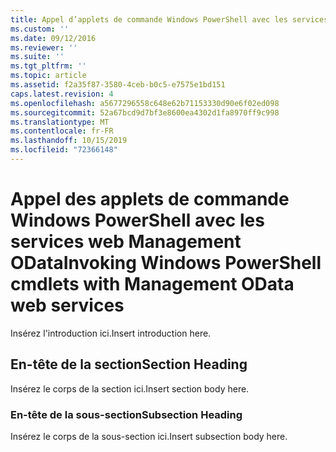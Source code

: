 ```yaml
---
title: Appel d’applets de commande Windows PowerShell avec les services Web de gestion OData | Microsoft Docs
ms.custom: ''
ms.date: 09/12/2016
ms.reviewer: ''
ms.suite: ''
ms.tgt_pltfrm: ''
ms.topic: article
ms.assetid: f2a35f87-3580-4ceb-b0c5-e7575e1bd151
caps.latest.revision: 4
ms.openlocfilehash: a5677296558c648e62b71153330d90e6f02ed098
ms.sourcegitcommit: 52a67bcd9d7bf3e8600ea4302d1fa8970ff9c998
ms.translationtype: MT
ms.contentlocale: fr-FR
ms.lasthandoff: 10/15/2019
ms.locfileid: "72366148"
---
```

# <a name="invoking-windows-powershell-cmdlets-with-management-odata-web-services"></a><span data-ttu-id="acca0-102">Appel des applets de commande Windows PowerShell avec les services web Management OData</span><span class="sxs-lookup"><span data-stu-id="acca0-102">Invoking Windows PowerShell cmdlets with Management OData web services</span></span>

<span data-ttu-id="acca0-103">Insérez l'introduction ici.</span><span class="sxs-lookup"><span data-stu-id="acca0-103">Insert introduction here.</span></span>

## <a name="section-heading"></a><span data-ttu-id="acca0-104">En-tête de la section</span><span class="sxs-lookup"><span data-stu-id="acca0-104">Section Heading</span></span>

<span data-ttu-id="acca0-105">Insérez le corps de la section ici.</span><span class="sxs-lookup"><span data-stu-id="acca0-105">Insert section body here.</span></span>

### <a name="subsection-heading"></a><span data-ttu-id="acca0-106">En-tête de la sous-section</span><span class="sxs-lookup"><span data-stu-id="acca0-106">Subsection Heading</span></span>

<span data-ttu-id="acca0-107">Insérez le corps de la sous-section ici.</span><span class="sxs-lookup"><span data-stu-id="acca0-107">Insert subsection body here.</span></span>